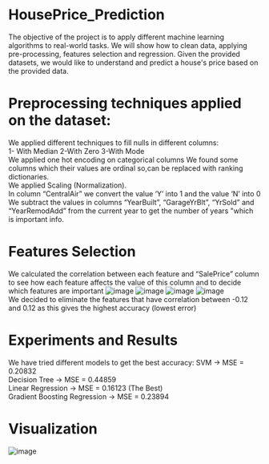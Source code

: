 # HousePrice_Prediction
The objective of the project is to apply different machine learning algorithms to real-world tasks. We will show how to clean data, applying pre-processing, features selection and regression. Given the provided datasets, we would like to understand and predict a house's price based on the provided data.
# Preprocessing techniques applied on the dataset:
We applied different techniques to fill nulls in different columns:                                                                         
1- With Median			2-With Zero			3-With Mode                                                                  
We applied one hot encoding on categorical columns
We found some columns which their values are ordinal so,can be replaced with ranking dictionaries.                                 
We applied Scaling (Normalization).                                          
In column “CentralAir” we convert the value ‘Y’ into 1 and the value ‘N’ into 0                                          
We subtract the values in columns “YearBuilt”, “GarageYrBlt”, “YrSold” and “YearRemodAdd” from the current year to get the number of years "which is important info.
# Features Selection
We calculated the correlation between each feature and “SalePrice” column to see how each feature affects the value of this column and to decide which features are important
![image](https://github.com/mariiamhossam/HousePrice_Prediction/assets/65025096/60ace10b-69f3-4569-8c14-ae2f3890db74)
![image](https://github.com/mariiamhossam/HousePrice_Prediction/assets/65025096/6eb8644a-e3ec-45de-94f0-829edd9895e8)
![image](https://github.com/mariiamhossam/HousePrice_Prediction/assets/65025096/e09f2f92-474a-478f-a114-ffc0907ab4c0)
![image](https://github.com/mariiamhossam/HousePrice_Prediction/assets/65025096/98ae6eac-9d3a-44d2-b4ac-76cff3ed7740)                       
We decided to eliminate the features that have correlation between -0.12 and 0.12 as this gives the highest accuracy (lowest error)
# Experiments and Results
We have tried different models to get the best accuracy:
SVM -> MSE = 0.20832                                                                                                   
Decision Tree -> MSE = 0.44859                                                                       
Linear Regression -> MSE = 0.16123 (The Best)                                                                               
Gradient Boosting Regression -> MSE = 0.23894                                                                                                                  
# Visualization
![image](https://github.com/mariiamhossam/HousePrice_Prediction/assets/65025096/62e00944-1760-4c8b-baa7-736942a0556e)

 
